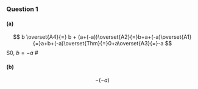 ### Question 1

#### (a)

$$
b \overset{A4}{=} b + (a+(-a))\overset{A2}{=}b+a+(-a)\overset{A1}{=}a+b+(-a)\overset{Thm}{=}0+a\overset{A3}{=}-a
$$
S0, $b=-a$ #

#### (b)

$$
-(-a)
$$

